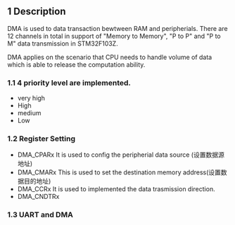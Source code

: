 ## 1 Description
DMA is used to data transaction bewtween RAM and peripherials. 
There are 12 channels in total in support of "Memory to Memory", "P to P" and "P to M" data transmission in STM32F103Z.

DMA applies on the scenario that CPU needs to handle volume of data which is able to release the computation ability.


### 1.1 4 priority level are implemented.
- very high
- High
- medium
- Low

### 1.2 Register Setting
- DMA_CPARx   It is used to config the peripherial data source (设置数据源地址)
- DMA_CMARx   This is used to set the destination memory address(设置数据目的地址)
- DMA_CCRx    It is used to implemented the data trasmission direction.
- DMA_CNDTRx  
### 1.3 UART and DMA

